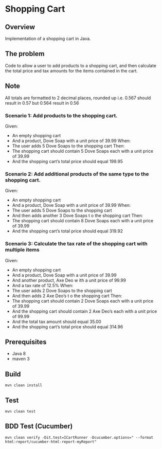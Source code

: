 # Shopping Cart

## Overview
Implementation of a shopping cart in Java.

## The problem
Code to allow a user to add products to a shopping cart, and then calculate the total
price and tax amounts for the items contained in the cart. 

## Note 
All totals are formatted to 2 decimal places, rounded up i.e. 0.567
should result in 0.57 but 0.564 result in 0.56

### Scenario 1: Add products to the shopping cart.
Given:
- An empty shopping cart
- And a product, Dove Soap with a unit price of 39.99
When:
- The user adds 5 Dove Soaps to the shopping cart
Then:
- The shopping cart should contain 5 Dove Soaps each with a unit price of 39.99
- And the shopping cart’s total price should equal 199.95

### Scenario 2: Add additional products of the same type to the shopping cart.
Given:
- An empty shopping cart
- And a product, Dove Soap with a unit price of 39.99
When:
- The user adds 5 Dove Soaps to the shopping cart
- And then adds another 3 Dove Soaps t o the shopping cart
Then:
- The shopping cart should contain 8 Dove Soaps each with a unit price of 39.99
- And the shopping cart’s total price should equal 319.92

### Scenario 3: Calculate the tax rate of the shopping cart with multiple items
Given:
- An empty shopping cart
- And a product, Dove Soap with a unit price of 39.99
- And another product, Axe Deo w ith a unit price of 99.99
- And a tax rate of 12.5%
When:
- The user adds 2 Dove Soaps to the shopping cart
- And then adds 2 Axe Deo’s t o the shopping cart
Then:
- The shopping cart should contain 2 Dove Soaps each with a unit price of 39.99
- And the shopping cart should contain 2 Axe Deo’s each with a unit price of 99.99
- And the total tax amount should equal 35.00
- And the shopping cart’s total price should equal 314.96

## Prerequisites
- Java 8
- maven 3

## Build
`mvn clean install`

## Test
`mvn clean test`

## BDD Test (Cucumber)
`mvn clean verify -Dit.test=ICartRunner -Dcucumber.options=" --format html:report/cucumber-html-report-myReport"`